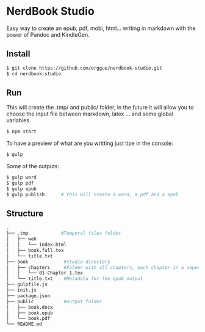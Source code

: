 # NerdBook Studio
Easy way to create an epub, pdf, mobi, html... writing in markdown with the power of Pandoc and KindleGen.

## Install
```zsh
$ git clone https://github.com/orggue/nerdbook-studio.git
$ cd nerdbook-studio
```
## Run
This will create the .tmp/ and public/ folder, in the future it will allow you to choose the input file between markdown, latex ... and some global variables. 
```zsh
$ npm start
```
To have a preview of what are you writting just tipe in the console:
```zsh
$ gulp
```
Some of the outputs:
```zsh
$ gulp word
$ gulp pdf
$ gulp epub
$ gulp publish      # this will create a word, a pdf and a epub
```
## Structure
```zsh
.
├── .tmp            #Temporal files folder
│   ├── web
│   │   └── index.html
│   ├── book.full.tex
│   └── title.txt
├── book             #Studio directory
│   ├── chapters     #Folder with all chapters, each chapter in a seperate file
│   │   └── 01-Chapter 1.tex
│   └── title.txt    #Metadata for the epub output
├── gulpfile.js
├── init.js
├── package.json
├── public           #output folder
│   ├── book.docx
│   ├── book.epub
│   └── book.pdf
└── README.md
```
